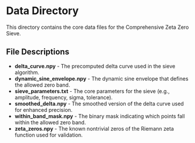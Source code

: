 # Data Directory

This directory contains the core data files for the Comprehensive Zeta Zero Sieve.

## File Descriptions

- **delta_curve.npy** - The precomputed delta curve used in the sieve algorithm.
- **dynamic_sine_envelope.npy** - The dynamic sine envelope that defines the allowed zero band.
- **sieve_parameters.txt** - The core parameters for the sieve (e.g., amplitude, frequency, sigma, tolerance).
- **smoothed_delta.npy** - The smoothed version of the delta curve used for enhanced precision.
- **within_band_mask.npy** - The binary mask indicating which points fall within the allowed zero band.
- **zeta_zeros.npy** - The known nontrivial zeros of the Riemann zeta function used for validation.
